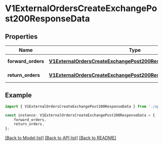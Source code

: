 # V1ExternalOrdersCreateExchangePost200ResponseData


## Properties

Name | Type | Description | Notes
------------ | ------------- | ------------- | -------------
**forward_orders** | [**V1ExternalOrdersCreateExchangePost200ResponseDataForwardOrders**](V1ExternalOrdersCreateExchangePost200ResponseDataForwardOrders.md) |  | [default to undefined]
**return_orders** | [**V1ExternalOrdersCreateExchangePost200ResponseDataForwardOrders**](V1ExternalOrdersCreateExchangePost200ResponseDataForwardOrders.md) |  | [default to undefined]

## Example

```typescript
import { V1ExternalOrdersCreateExchangePost200ResponseData } from './api';

const instance: V1ExternalOrdersCreateExchangePost200ResponseData = {
    forward_orders,
    return_orders,
};
```

[[Back to Model list]](../README.md#documentation-for-models) [[Back to API list]](../README.md#documentation-for-api-endpoints) [[Back to README]](../README.md)
